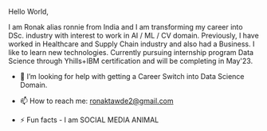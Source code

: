 Hello World, 

I am Ronak alias ronnie from India and I am transforming my career into DSc. industry with interest to work in AI / ML / CV domain. 
Previously, I have worked in Healthcare and Supply Chain industry and also had a Business. 
I like to learn new technologies. 
Currently pursuing internship program Data Science through Yhills+IBM certification and will be completing in May'23.

- 🤔 I’m looking for help with getting a Career Switch into Data Science Domain.

- 📫 How to reach me: ronaktawde2@gmail.com

- ⚡ Fun facts - I am SOCIAL MEDIA ANIMAL

